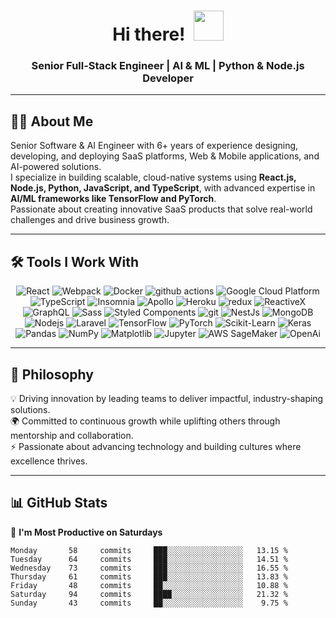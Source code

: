 <h1 align="center">Hi there! &nbsp;<a href="$"><img src="https://github.com/jerraxglob/farooq.jpg/blob/main/icons/wave.gif" width="48"></a></h1>

<h3 align="center"> Senior Full-Stack Engineer | AI & ML | Python & Node.js Developer </h3>

---

## 👨‍💻 About Me  
Senior Software & AI Engineer with 6+ years of experience designing, developing, and deploying SaaS platforms, Web & Mobile applications, and AI-powered solutions.  
I specialize in building scalable, cloud-native systems using **React.js, Node.js, Python, JavaScript, and TypeScript**, with advanced expertise in **AI/ML frameworks like TensorFlow and PyTorch**.  
Passionate about creating innovative SaaS products that solve real-world challenges and drive business growth.

---

## 🛠 Tools I Work With  
<p align="center">
  <img alt="React" src="https://img.shields.io/badge/-React-45b8d8?style=flat-square&logo=react&logoColor=white" />
  <img alt="Webpack" src="https://img.shields.io/badge/-Webpack-8DD6F9?style=flat-square&logo=webpack&logoColor=white" /> 
  <img alt="Docker" src="https://img.shields.io/badge/-Docker-46a2f1?style=flat-square&logo=docker&logoColor=white" />
  <img alt="github actions" src="https://img.shields.io/badge/-Github_Actions-2088FF?style=flat-square&logo=github-actions&logoColor=white" />
  <img alt="Google Cloud Platform" src="https://img.shields.io/badge/-Google_Cloud_Platform-1a73e8?style=flat-square&logo=google-cloud&logoColor=white" />
  <img alt="TypeScript" src="https://img.shields.io/badge/-TypeScript-007ACC?style=flat-square&logo=typescript&logoColor=white" />
  <img alt="Insomnia" src="https://img.shields.io/badge/-Insomnia-5849BE?style=flat-square&logo=insomnia&logoColor=white" />
  <img alt="Apollo" src="https://img.shields.io/badge/-Apollo%20GraphQL-311C87?style=flat-square&logo=apollo-graphql&logoColor=white" />
  <img alt="Heroku" src="https://img.shields.io/badge/-Heroku-430098?style=flat-square&logo=heroku&logoColor=white" />
  <img alt="redux" src="https://img.shields.io/badge/-Redux-764ABC?style=flat-square&logo=redux&logoColor=white" />
  <img alt="ReactiveX" src="https://img.shields.io/badge/-RxJs-B7178C?style=flat-square&logo=reactivex&logoColor=white" />
  <img alt="GraphQL" src="https://img.shields.io/badge/-GraphQL-E10098?style=flat-square&logo=graphql&logoColor=white" />
  <img alt="Sass" src="https://img.shields.io/badge/-Sass-CC6699?style=flat-square&logo=sass&logoColor=white" />
  <img alt="Styled Components" src="https://img.shields.io/badge/-Styled_Components-db7092?style=flat-square&logo=styled-components&logoColor=white" />
  <img alt="git" src="https://img.shields.io/badge/-Git-F05032?style=flat-square&logo=git&logoColor=white" />
  <img alt="NestJs" src="https://img.shields.io/badge/-NestJs-ea2845?style=flat-square&logo=nestjs&logoColor=white" />
  <img alt="MongoDB" src="https://img.shields.io/badge/-MongoDB-13aa52?style=flat-square&logo=mongodb&logoColor=white" />
  <img alt="Nodejs" src="https://img.shields.io/badge/-Nodejs-43853d?style=flat-square&logo=Node.js&logoColor=white" />
  <img alt="Laravel" src="https://img.shields.io/badge/Laravel-2e2e2e?logo=laravel&logoColor=white" />
  <img alt="TensorFlow" src="https://img.shields.io/badge/-TensorFlow-FF6F00?style=flat-square&logo=tensorflow&logoColor=white" />
  <img alt="PyTorch" src="https://img.shields.io/badge/-PyTorch-EE4C2C?style=flat-square&logo=pytorch&logoColor=white" />
  <img alt="Scikit-Learn" src="https://img.shields.io/badge/-Scikit_Learn-F7931E?style=flat-square&logo=scikit-learn&logoColor=white" />
  <img alt="Keras" src="https://img.shields.io/badge/-Keras-D00000?style=flat-square&logo=keras&logoColor=white" />
  <img alt="Pandas" src="https://img.shields.io/badge/-Pandas-150458?style=flat-square&logo=pandas&logoColor=white" />
  <img alt="NumPy" src="https://img.shields.io/badge/-NumPy-013243?style=flat-square&logo=numpy&logoColor=white" />
  <img alt="Matplotlib" src="https://img.shields.io/badge/-Matplotlib-11557C?style=flat-square&logo=matplotlib&logoColor=white" />
  <img alt="Jupyter" src="https://img.shields.io/badge/-Jupyter-F37626?style=flat-square&logo=jupyter&logoColor=white" />
  <img alt="AWS SageMaker" src="https://img.shields.io/badge/-AWS_SageMaker-FF9900?style=flat-square&logo=amazon-aws&logoColor=white" />
  <img alt="OpenAi" src="https://shields.io/badge/-OpenAI-93f6ef?logo=openai" />
</p>

---

## 🌟 Philosophy  
💡 Driving innovation by leading teams to deliver impactful, industry-shaping solutions.  
🌍 Committed to continuous growth while uplifting others through mentorship and collaboration.  
⚡ Passionate about advancing technology and building cultures where excellence thrives.  

---

## 📊 GitHub Stats  
📅 **I'm Most Productive on Saturdays**  

```text
Monday       58     commits     ███░░░░░░░░░░░░░░░░░   13.15 % 
Tuesday      64     commits     ███░░░░░░░░░░░░░░░░░   14.51 % 
Wednesday    73     commits     ███░░░░░░░░░░░░░░░░░   16.55 % 
Thursday     61     commits     ███░░░░░░░░░░░░░░░░░   13.83 % 
Friday       48     commits     ██░░░░░░░░░░░░░░░░░░   10.88 % 
Saturday     94     commits     ████░░░░░░░░░░░░░░░░   21.32 % 
Sunday       43     commits     ██░░░░░░░░░░░░░░░░░░    9.75 % 
